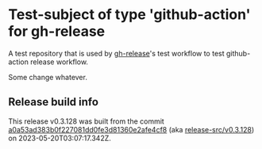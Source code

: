 # Test-subject of type 'github-action' for gh-release

A test repository that is used by [gh-release](https://github.com/kattecon/gh-release)'s test workflow to test github-action release workflow.

Some change whatever.


## Release build info

This release v0.3.128 was built from the commit [a0a53ad383b0f227081dd0fe3d81360e2afe4cf8](https://github.com/kattecon/gh-release-test-ga/tree/a0a53ad383b0f227081dd0fe3d81360e2afe4cf8) (aka [release-src/v0.3.128](https://github.com/kattecon/gh-release-test-ga/tree/release-src/v0.3.128)) on 2023-05-20T03:07:17.342Z.
        